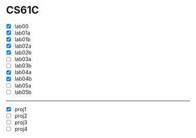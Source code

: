 # CS61C

- [x] lab00
- [x] lab01a
- [x] lab01b
- [x] lab02a
- [x] lab02b
- [ ] lab03a
- [ ] lab03b
- [x] lab04a
- [x] lab04b
- [ ] lab05a
- [ ] lab05b

---

- [x] proj1
- [ ] proj2
- [ ] proj3
- [ ] proj4
